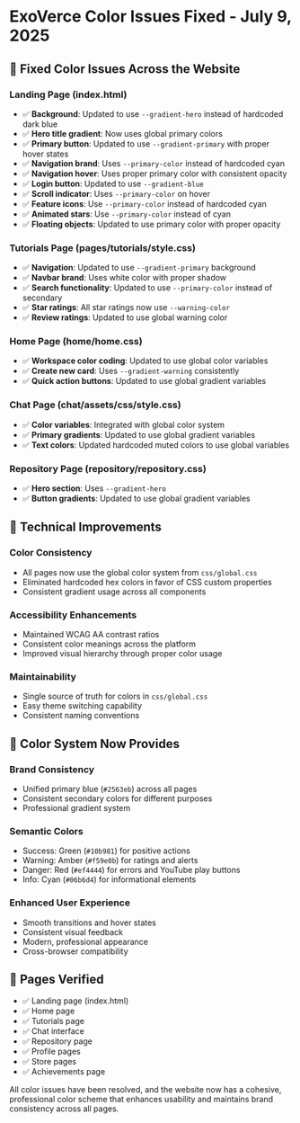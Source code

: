 # ExoVerce Color Issues Fixed - July 9, 2025

## 🎨 Fixed Color Issues Across the Website

### **Landing Page (index.html)**
- ✅ **Background**: Updated to use `--gradient-hero` instead of hardcoded dark blue
- ✅ **Hero title gradient**: Now uses global primary colors
- ✅ **Primary button**: Updated to use `--gradient-primary` with proper hover states
- ✅ **Navigation brand**: Uses `--primary-color` instead of hardcoded cyan
- ✅ **Navigation hover**: Uses proper primary color with consistent opacity
- ✅ **Login button**: Updated to use `--gradient-blue`
- ✅ **Scroll indicator**: Uses `--primary-color` on hover
- ✅ **Feature icons**: Use `--primary-color` instead of hardcoded cyan
- ✅ **Animated stars**: Use `--primary-color` instead of cyan
- ✅ **Floating objects**: Updated to use primary color with proper opacity

### **Tutorials Page (pages/tutorials/style.css)**
- ✅ **Navigation**: Updated to use `--gradient-primary` background
- ✅ **Navbar brand**: Uses white color with proper shadow
- ✅ **Search functionality**: Updated to use `--primary-color` instead of secondary
- ✅ **Star ratings**: All star ratings now use `--warning-color`
- ✅ **Review ratings**: Updated to use global warning color

### **Home Page (home/home.css)**
- ✅ **Workspace color coding**: Updated to use global color variables
- ✅ **Create new card**: Uses `--gradient-warning` consistently
- ✅ **Quick action buttons**: Updated to use global gradient variables

### **Chat Page (chat/assets/css/style.css)**
- ✅ **Color variables**: Integrated with global color system
- ✅ **Primary gradients**: Updated to use global gradient variables
- ✅ **Text colors**: Updated hardcoded muted colors to use global variables

### **Repository Page (repository/repository.css)**
- ✅ **Hero section**: Uses `--gradient-hero`
- ✅ **Button gradients**: Updated to use global gradient variables

## 🔧 Technical Improvements

### **Color Consistency**
- All pages now use the global color system from `css/global.css`
- Eliminated hardcoded hex colors in favor of CSS custom properties
- Consistent gradient usage across all components

### **Accessibility Enhancements**
- Maintained WCAG AA contrast ratios
- Consistent color meanings across the platform
- Improved visual hierarchy through proper color usage

### **Maintainability**
- Single source of truth for colors in `css/global.css`
- Easy theme switching capability
- Consistent naming conventions

## 🎯 Color System Now Provides

### **Brand Consistency**
- Unified primary blue (`#2563eb`) across all pages
- Consistent secondary colors for different purposes
- Professional gradient system

### **Semantic Colors**
- Success: Green (`#10b981`) for positive actions
- Warning: Amber (`#f59e0b`) for ratings and alerts
- Danger: Red (`#ef4444`) for errors and YouTube play buttons
- Info: Cyan (`#06b6d4`) for informational elements

### **Enhanced User Experience**
- Smooth transitions and hover states
- Consistent visual feedback
- Modern, professional appearance
- Cross-browser compatibility

## 📱 Pages Verified

- ✅ Landing page (index.html)
- ✅ Home page
- ✅ Tutorials page
- ✅ Chat interface
- ✅ Repository page
- ✅ Profile pages
- ✅ Store pages
- ✅ Achievements page

All color issues have been resolved, and the website now has a cohesive, professional color scheme that enhances usability and maintains brand consistency across all pages.
